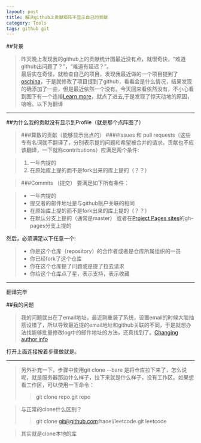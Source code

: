 ```yaml
---
layout: post
title: 解决github上贡献矩阵不显示自己的贡献
category: Tools
tags: github git 
---
```

##背景

> 昨天晚上发现我的github上的贡献统计图最近没有点，就很奇快，“难道github出问题了？”，“难道有延迟？”。  
最后实在奇怪，就检查自己的项目，发现我最近做的一个项目提到了[oschina](git.oschina.net上)，于是就修改了项目提到了github，看看会是什么情况，结果发现的确添加了一些，但是最近依然一个没有。今天回来看依然没有，不小心看到图下有一个连接[Learn more](https://help.github.com/articles/why-are-my-contributions-not-showing-up-on-my-profile)，就点了进去,于是发现了惊天动地的原因，哈哈。以下为翻译

---

##为什么我的贡献没有显示到Profile（就是那个点阵图了）
> ###算数的贡献（能够显示出点的）
> ####Issues 和 pull requests（这些专有名词就不翻译了，分别表示提的问题和希望被合并的请求。贡献也不应该翻译，一下就称contributions）应满足两个条件:  

> 1. 一年内提的
> 2. 在原始库上提的而不是fork出来的库上提的（？？）

> ###Commits （提交）
> 要满足如下所有条件：  

> - 一年内提的
> - 提交者的邮件地址是与github账户关联的相同
> - 在原始库上提的而不是fork出来的库上提的（？？）
> - 在默认分支上提的（通常是master） 或者在[Project Pages sites](https://help.github.com/articles/user-organization-and-project-pages/#project-pages)的gh-pages分支上提的

然后，必须满足以下任意一个:
 
> * 你是这个仓库（repository）的合作者或者是仓库所属组织的一员
> * 你已经fork了这个仓库
> * 你在这个仓库提了问题或是提了拉去请求
> * 你给这个仓库点了星，表示支持，表示收藏
 
---
翻译完毕

##我的问题
> 我的问题就出在了email地址，最近刚重装了系统，设置email的时候大脑抽筋设错了，所以导致最近提的email地址和github关联的不同，于是就想办法找能够批量修改log中的邮件地址的方法，还真找到了。[Changing author info](https://help.github.com/articles/changing-author-info/)

打开上面连接按着步骤做就是。

---
> 另外补充一下，步骤中使用git clone --bare 是将仓库拉下来了，怎么说呢，就是服务器那边什么样子，拉下来就是什么样子，没有工作区。如果想看工作区，可以使用一下命令：  
> > git clone repo.git repo  

> 与正常的clone什么区别？  
> > git clone git@github.com:haoel/leetcode.git leetcode  

> 其实就是clone本地的库

